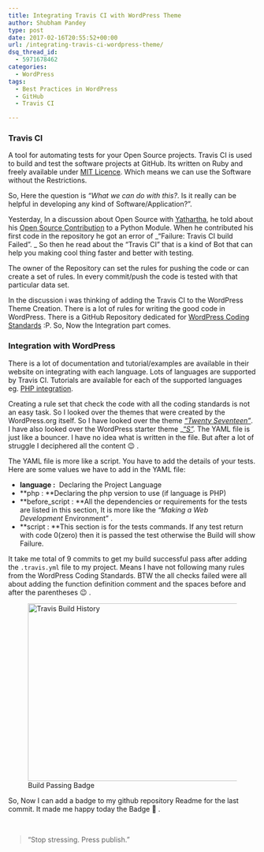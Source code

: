 ```yaml
---
title: Integrating Travis CI with WordPress Theme
author: Shubham Pandey
type: post
date: 2017-02-16T20:55:52+00:00
url: /integrating-travis-ci-wordpress-theme/
dsq_thread_id:
  - 5971678462
categories:
  - WordPress
tags:
  - Best Practices in WordPress
  - GitHub
  - Travis CI

---
```

### Travis CI

A tool for automating tests for your Open Source projects. Travis CI is used to build and test the software projects at GitHub. Its written on Ruby and freely available under <a href="https://opensource.org/licenses/MIT" target="_blank" rel="noopener noreferrer">MIT Licence</a>. Which means we can use the Software without the Restrictions.

So, Here the question is _&#8220;What we can do with this?_. Is it really can be helpful in developing any kind of Software/Application?&#8221;.

Yesterday, In a discussion about Open Source with <a href="http://yaj22.wordpress.com" target="_blank" rel="noopener noreferrer">Yathartha</a>, he told about his <a href="https://yaj22.wordpress.com/2017/02/12/contributing-to-open-source/" target="_blank" rel="noopener noreferrer">Open Source Contribution</a> to a Python Module. When he contributed his first code in the repository he got an error of _&#8220;Failure: Travis CI build Failed&#8221;. _ So then he read about the &#8220;Travis CI&#8221; that is a kind of Bot that can help you making cool thing faster and better with testing.

The owner of the Repository can set the rules for pushing the code or can create a set of rules. In every commit/push the code is tested with that particular data set.

In the discussion i was thinking of adding the Travis CI to the WordPress Theme Creation. There is a lot of rules for writing the good code in WordPress. There is a GitHub Repository dedicated for <a href="https://github.com/WordPress-Coding-Standards/WordPress-Coding-Standards" target="_blank" rel="noopener noreferrer">WordPress Coding Standards</a> :P. So, Now the Integration part comes.

### Integration with WordPress

There is a lot of documentation and tutorial/examples are available in their website on integrating with each language. Lots of languages are supported by Travis CI. Tutorials are available for each of the supported languages eg. <a href="https://docs.travis-ci.com/user/languages/php/" target="_blank" rel="noopener noreferrer">PHP integration</a>.

Creating a rule set that check the code with all the coding standards is not an easy task. So I looked over the themes that were created by the WordPress.org itself. So I have looked over the theme <a href="https://github.com/WordPress/twentysixteen/" target="_blank" rel="noopener noreferrer"><em>&#8220;Twenty Seventeen&#8221;</em></a>. I have also looked over the WordPress starter theme _<a href="http://underscores.me" target="_blank" rel="noopener noreferrer">&#8220;_S&#8221;</a>._ The YAML file is just like a bouncer. I have no idea what is written in the file. But after a lot of struggle I deciphered all the content 😉 .

The YAML file is more like a script. You have to add the details of your tests. Here are some values we have to add in the YAML file:

  * **language :**  Declaring the Project Language
  * **php : **Declaring the php version to use (if language is PHP)
  * **before_script : **All the dependencies or requirements for the tests are listed in this section, It is more like the _&#8220;Making a Web Development_ Environment&#8221; .
  * **script : **This section is for the tests commands. If any test return with code 0(zero) then it is passed the test otherwise the Build will show Failure.

<script src="https://gist.github.com/shubham9411/3658c3dcc8423220db35a9bca4dd6edd.js"></script>

It take me total of 9 commits to get my build successful pass after adding the `.travis.yml` file to my project. Means I have not following many rules from the WordPress Coding Standards. BTW the all checks failed were all about adding the function definition comment and the spaces before and after the parentheses 😉 .

<figure id="attachment_458" class=" alignnone"><img class="wp-image-458 size-full" src="/resources/uploads/2017/02/Screenshot-259.png?resize=640%2C360&#038;ssl=1" alt="Travis Build History" width="640" height="360"  /><figcaption class="wp-caption-text">Build Passing Badge</figcaption></figure>

So, Now I can add a badge to my github repository Readme for the last commit. It made me happy today the Badge 🙂 .

&nbsp;

> “Stop stressing. Press publish.”

 [1]: /resources/uploads/2017/02/Screenshot-259.png?ssl=1
 [2]: /resources/uploads/2017/02/build-passing.png?ssl=1